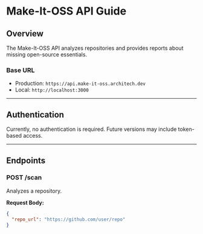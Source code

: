 # Make-It-OSS API Guide

## Overview
The Make-It-OSS API analyzes repositories and provides reports about missing open-source essentials.

### Base URL
- Production: `https://api.make-it-oss.architech.dev`
- Local: `http://localhost:3000`

---

## Authentication
Currently, no authentication is required. Future versions may include token-based access.

---

## Endpoints

### **POST /scan**
Analyzes a repository.

**Request Body:**
```json
{
  "repo_url": "https://github.com/user/repo"
}